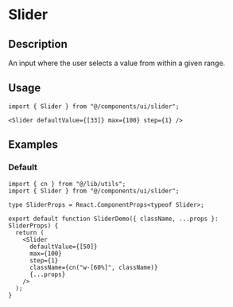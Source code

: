 # Slider

## Description

An input where the user selects a value from within a given range.

## Usage

```tsx
import { Slider } from "@/components/ui/slider";
```

```tsx
<Slider defaultValue={[33]} max={100} step={1} />
```

## Examples

### Default

```tsx
import { cn } from "@/lib/utils";
import { Slider } from "@/components/ui/slider";

type SliderProps = React.ComponentProps<typeof Slider>;

export default function SliderDemo({ className, ...props }: SliderProps) {
  return (
    <Slider
      defaultValue={[50]}
      max={100}
      step={1}
      className={cn("w-[60%]", className)}
      {...props}
    />
  );
}
```
